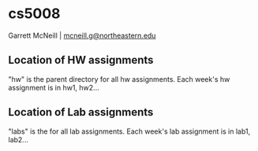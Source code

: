 # cs5008

Garrett McNeill  |  mcneill.g@northeastern.edu



## Location of HW assignments
"hw" is the parent directory for all hw assignments. Each week's hw assignment is in hw1, hw2...


## Location of Lab assignments
"labs" is the for all lab assignments. Each week's lab assignment is in lab1, lab2...
